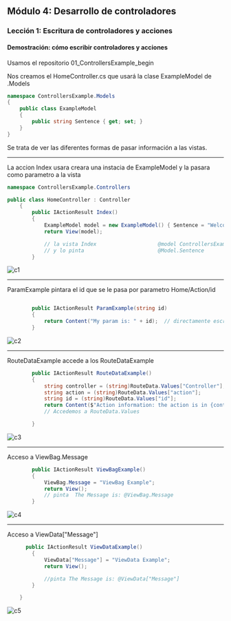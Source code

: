 ## Módulo 4: Desarrollo de controladores

### Lección 1: Escritura de controladores y acciones

#### Demostración: cómo escribir controladores y acciones

Usamos el repositorio 01_ControllersExample_begin


Nos creamos el HomeController.cs que usará la clase ExampleModel de .Models

```c# 
namespace ControllersExample.Models
{
    public class ExampleModel
    {
        public string Sentence { get; set; }
    }
}
````

Se trata de ver las diferentes formas de pasar información a las vistas.

---

La accion Index usara creara una instacia de ExampleModel y la pasara como parametro a la vista

```` c#
namespace ControllersExample.Controllers

public class HomeController : Controller
    {
        public IActionResult Index()
        {
            ExampleModel model = new ExampleModel() { Sentence = "Welcome to module 4 demo 1" };
            return View(model);

            // la vista Index                    @model ControllersExample.Models.ExampleModel
            // y lo pinta                        @Model.Sentence
        }
````
![c1](imagenes/c1.PNG)  


---

ParamExample pintara el id que se le pasa por parametro  Home/Action/id  

```` c#  

        public IActionResult ParamExample(string id)
        {
            return Content("My param is: " + id);  // directamente escribe el parametro id
        }
````   
![c2](imagenes/c2.PNG)  


---

RouteDataExample accede a los RouteDataExample  

```` c#  
        public IActionResult RouteDataExample()
        {
            string controller = (string)RouteData.Values["Controller"];
            string action = (string)RouteData.Values["action"];
            string id = (string)RouteData.Values["id"];
            return Content($"Action information: the action is in {controller} controller, the action name is {action} and the id value is {id}");
            // Accedemos a RouteData.Values

        }
````  
![c3](imagenes/c3.PNG)  


---

Acceso a ViewBag.Message

```` c#  
        public IActionResult ViewBagExample()
        {
            ViewBag.Message = "ViewBag Example";
            return View();
            // pinta  The Message is: @ViewBag.Message
        }
````  
![c4](imagenes/c4.PNG)  



---

Acceso a ViewData["Message"]  


```` c#    
      public IActionResult ViewDataExample()
        {
            ViewData["Message"] = "ViewData Example";
            return View();

            //pinta The Message is: @ViewData["Message"]
        }

    }
````
![c5](imagenes/c5.PNG)  
